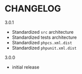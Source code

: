 CHANGELOG
=========

3.0.1
- Standardized `src` architecture
- Standardized tests architecture
- Standardized `phpcs.xml.dist`
- Standardized `phpunit.xml.dist`

3.0.0
- initial release